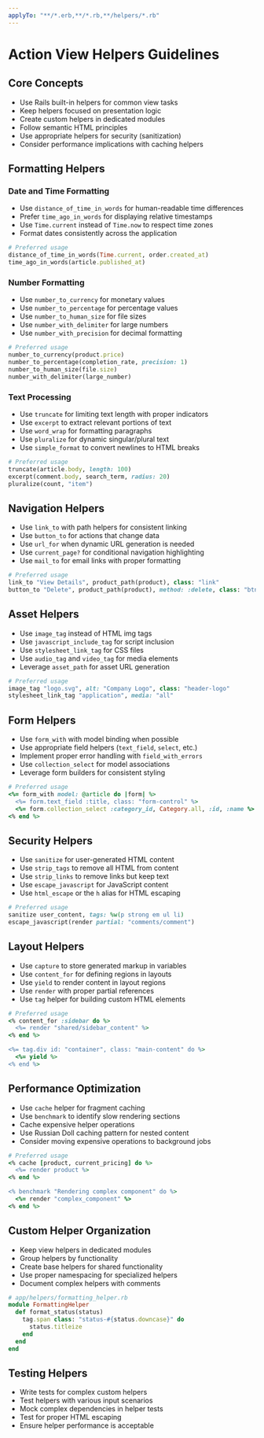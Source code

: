 ```yaml
---
applyTo: "**/*.erb,**/*.rb,**/helpers/*.rb"
---
```

# Action View Helpers Guidelines

## Core Concepts
- Use Rails built-in helpers for common view tasks
- Keep helpers focused on presentation logic
- Create custom helpers in dedicated modules
- Follow semantic HTML principles
- Use appropriate helpers for security (sanitization)
- Consider performance implications with caching helpers

## Formatting Helpers
### Date and Time Formatting
- Use `distance_of_time_in_words` for human-readable time differences
- Prefer `time_ago_in_words` for displaying relative timestamps
- Use `Time.current` instead of `Time.now` to respect time zones
- Format dates consistently across the application

```ruby
# Preferred usage
distance_of_time_in_words(Time.current, order.created_at)
time_ago_in_words(article.published_at)
```

### Number Formatting
- Use `number_to_currency` for monetary values
- Use `number_to_percentage` for percentage values
- Use `number_to_human_size` for file sizes
- Use `number_with_delimiter` for large numbers
- Use `number_with_precision` for decimal formatting

```ruby
# Preferred usage
number_to_currency(product.price)
number_to_percentage(completion_rate, precision: 1)
number_to_human_size(file.size)
number_with_delimiter(large_number)
```

### Text Processing
- Use `truncate` for limiting text length with proper indicators
- Use `excerpt` to extract relevant portions of text
- Use `word_wrap` for formatting paragraphs
- Use `pluralize` for dynamic singular/plural text
- Use `simple_format` to convert newlines to HTML breaks

```ruby
# Preferred usage
truncate(article.body, length: 100)
excerpt(comment.body, search_term, radius: 20)
pluralize(count, "item")
```

## Navigation Helpers
- Use `link_to` with path helpers for consistent linking
- Use `button_to` for actions that change data
- Use `url_for` when dynamic URL generation is needed
- Use `current_page?` for conditional navigation highlighting
- Use `mail_to` for email links with proper formatting

```ruby
# Preferred usage
link_to "View Details", product_path(product), class: "link"
button_to "Delete", product_path(product), method: :delete, class: "btn-danger"
```

## Asset Helpers
- Use `image_tag` instead of HTML img tags
- Use `javascript_include_tag` for script inclusion
- Use `stylesheet_link_tag` for CSS files
- Use `audio_tag` and `video_tag` for media elements
- Leverage `asset_path` for asset URL generation

```ruby
# Preferred usage
image_tag "logo.svg", alt: "Company Logo", class: "header-logo"
stylesheet_link_tag "application", media: "all"
```

## Form Helpers
- Use `form_with` with model binding when possible
- Use appropriate field helpers (`text_field`, `select`, etc.)
- Implement proper error handling with `field_with_errors`
- Use `collection_select` for model associations
- Leverage form builders for consistent styling

```ruby
# Preferred usage
<%= form_with model: @article do |form| %>
  <%= form.text_field :title, class: "form-control" %>
  <%= form.collection_select :category_id, Category.all, :id, :name %>
<% end %>
```

## Security Helpers
- Use `sanitize` for user-generated HTML content
- Use `strip_tags` to remove all HTML from content
- Use `strip_links` to remove links but keep text
- Use `escape_javascript` for JavaScript content
- Use `html_escape` or the `h` alias for HTML escaping

```ruby
# Preferred usage
sanitize user_content, tags: %w(p strong em ul li)
escape_javascript(render partial: "comments/comment")
```

## Layout Helpers
- Use `capture` to store generated markup in variables
- Use `content_for` for defining regions in layouts
- Use `yield` to render content in layout regions
- Use `render` with proper partial references
- Use `tag` helper for building custom HTML elements

```ruby
# Preferred usage
<% content_for :sidebar do %>
  <%= render "shared/sidebar_content" %>
<% end %>

<%= tag.div id: "container", class: "main-content" do %>
  <%= yield %>
<% end %>
```

## Performance Optimization
- Use `cache` helper for fragment caching
- Use `benchmark` to identify slow rendering sections
- Cache expensive helper operations
- Use Russian Doll caching pattern for nested content
- Consider moving expensive operations to background jobs

```ruby
# Preferred usage
<% cache [product, current_pricing] do %>
  <%= render product %>
<% end %>

<% benchmark "Rendering complex component" do %>
  <%= render "complex_component" %>
<% end %>
```

## Custom Helper Organization
- Keep view helpers in dedicated modules
- Group helpers by functionality
- Create base helpers for shared functionality
- Use proper namespacing for specialized helpers
- Document complex helpers with comments

```ruby
# app/helpers/formatting_helper.rb
module FormattingHelper
  def format_status(status)
    tag.span class: "status-#{status.downcase}" do
      status.titleize
    end
  end
end
```

## Testing Helpers
- Write tests for complex custom helpers
- Test helpers with various input scenarios
- Mock complex dependencies in helper tests
- Test for proper HTML escaping
- Ensure helper performance is acceptable